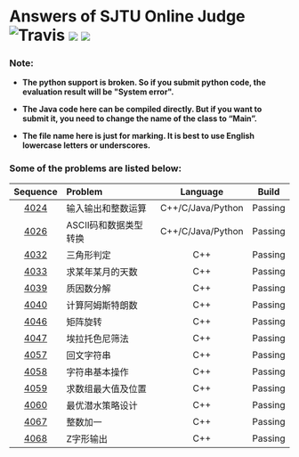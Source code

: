 Answers of SJTU Online Judge  
![Travis](https://img.shields.io/travis/rust-lang/rust.svg?style=flat)
![](https://img.shields.io/badge/Language-C++/C/Java/Python-orange.svg?style=flat)
![](https://img.shields.io/badge/Answers-14-blue.svg)
========
### Note:

- **The python support is broken. So if you submit python code, the evaluation result will be "System error".**

- **The Java code here can be compiled directly. But if you want to submit it, you need to change the name of the class to “Main”.**

- **The file name here is just for marking. It is best to use English lowercase letters or underscores.**

### Some of the problems are listed below:

|                 Sequence                 | Problem       |     Language      |  Build  |
| :--------------------------------------: | :------------ | :---------------: | :-----: |
| [4024](https://acm.sjtu.edu.cn/OnlineJudge/problem/4024) | 输入输出和整数运算     | C++/C/Java/Python | Passing |
| [4026](https://acm.sjtu.edu.cn/OnlineJudge/problem/4026) | ASCII码和数据类型转换 | C++/C/Java/Python | Passing |
| [4032](https://acm.sjtu.edu.cn/OnlineJudge/problem/4032) | 三角形判定         |        C++        | Passing |
| [4033](https://acm.sjtu.edu.cn/OnlineJudge/problem/4033) | 求某年某月的天数      |        C++        | Passing |
| [4039](https://acm.sjtu.edu.cn/OnlineJudge/problem/4039) | 质因数分解         |        C++        | Passing |
| [4040](https://acm.sjtu.edu.cn/OnlineJudge/problem/4040) | 计算阿姆斯特朗数      |        C++        | Passing |
| [4046](https://acm.sjtu.edu.cn/OnlineJudge/problem/4046) | 矩阵旋转          |        C++        | Passing |
| [4047](https://acm.sjtu.edu.cn/OnlineJudge/problem/4047) | 埃拉托色尼筛法       |        C++        | Passing |
| [4057](https://acm.sjtu.edu.cn/OnlineJudge/problem/4057) | 回文字符串         |        C++        | Passing |
| [4058](https://acm.sjtu.edu.cn/OnlineJudge/problem/4058) | 字符串基本操作       |        C++        | Passing |
| [4059](https://acm.sjtu.edu.cn/OnlineJudge/problem/4059) | 求数组最大值及位置     |        C++        | Passing |
| [4060](https://acm.sjtu.edu.cn/OnlineJudge/problem/4060) | 最优潜水策略设计      |        C++        | Passing |
| [4067](https://acm.sjtu.edu.cn/OnlineJudge/problem/4067) | 整数加一          |        C++        | Passing |
| [4068](https://acm.sjtu.edu.cn/OnlineJudge/problem/4068) | Z字形输出         |        C++        | Passing |

